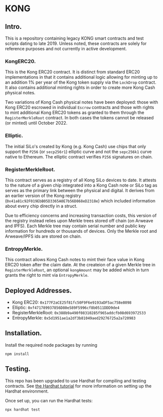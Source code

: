 # KONG

## Intro.

This is a repository containing legacy KONG smart contracts and test scripts dating to late 2019. Unless noted, these contracts are solely for reference purposes and not currently in active development.

### KongERC20.

This is the Kong ERC20 contract. It is distinct from standard ERC20 implementations in that it contains additional logic allowing for minting up to an addition 1% per year of the Kong token supply via the `LockDrop` contract. It also contains additional minting rights in order to create more Kong Cash physical notes.

Two variations of Kong Cash physical notes have been deployed: those with Kong ERC20 escrowed in individual `Escrow` contracts and those with rights to mint additional Kong ERC20 tokens as granted to them through the `RegisterMerkleRoot` contract. In both cases the tokens cannot be released (or minted) until October 2022.

### Elliptic.

The initial SiLo's created by Kong (e.g. Kong Cash) use chips that only support the `P256` (or `secp256r1`) elliptic curve and not the `sepc256k1` curve native to Ethereum. The elliptic contract verifies `P256` signatures on chain.

### RegisterMerkleRoot.

This contract serves as a registry of all Kong SiLo devices to date. It attests to the nature of a given chip integrated into a Kong Cash note or SiLo tag as serves as the primary link between the physical and digital. It derives from an earlier version of the Kong registry (`0x41a81c92F019EbB05D3365A0E7b56D868eD2318e`) which included information about every chip directly in a struct.

Due to efficiency concerns and increasing transaction costs, this version of the registry instead relies upon Merkle trees stored off chain (on Arweave and IPFS). Each Merkle tree may contain serial number and public key information for hundreds or thousands of devices. Only the Merkle root and Arweave/IPFS ids are stored on chain.

### EntropyMerkle.

This contract allows Kong Cash notes to mint their face value in Kong ERC20 token after the claim date. At the createion of a given Merkle tree in `RegisterMerkleRoot`, an optional `kongAmount` may be added which in turn grants the right to mint via `EntropyMerkle`.

## Deployed Addresses.

- Kong ERC20:         `0x177F2aCE25f81fc50F9F6e9193aDF5ac758e8098`
- Elliptic:           `0xf471789937856D80e589F5996cf8b0511DDD9de4`
- RegisterMerkleRoot: `0x388b9a490f08310285f965addcfb08d693972533`
- EntropyMerkle:      `0x5d1951ae1a2df3b81049aed29276725a2a720983`

## Installation.

Install the required node packages by running

    npm install

## Testing.

This repo has been upgraded to use Hardhat for compiling and testing contracts. See [the Hardhat tutorial](https://hardhat.org/tutorial/setting-up-the-environment.html) for more information on setting up the Hardhat environment.

Once set up, you can run the Hardhat tests:

    npx hardhat test
